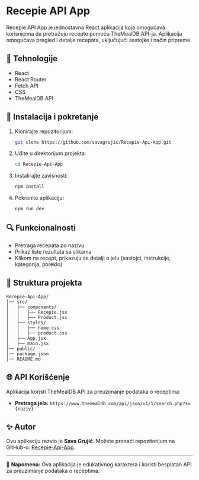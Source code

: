# Recepie API App

Recepie API App je jednostavna React aplikacija koja omogućava korisnicima da pretražuju recepte pomoću TheMealDB API-ja. Aplikacija omogućava pregled i detalje recepata, uključujući sastojke i način pripreme.

## 🚀 Tehnologije

- React
- React Router
- Fetch API
- CSS
- TheMealDB API

## 📌 Instalacija i pokretanje

1. Klonirajte repozitorijum:
   ```sh
   git clone https://github.com/savagrujic/Recepie-Api-App.git
   ```
2. Uđite u direktorijum projekta:
   ```sh
   cd Recepie-Api-App
   ```
3. Instalirajte zavisnosti:
   ```sh
   npm install
   ```
4. Pokrenite aplikaciju:
   ```sh
   npm run dev
   ```

## 🔍 Funkcionalnosti

- Pretraga recepata po nazivu
- Prikaz liste rezultata sa slikama
- Klikom na recept, prikazuju se detalji o jelu (sastojci, instrukcije, kategorija, poreklo)

## 📁 Struktura projekta

```
Recepie-Api-App/
│── src/
│   ├── components/
│   │   ├── Recepie.jsx
│   │   ├── Product.jsx
│   ├── styles/
│   │   ├── home.css
│   │   ├── product.css
│   ├── App.jsx
│   ├── main.jsx
│── public/
│── package.json
│── README.md
```

## 🌐 API Korišćenje
Aplikacija koristi TheMealDB API za preuzimanje podataka o receptima:
- **Pretraga jela:** `https://www.themealdb.com/api/json/v1/1/search.php?s={naziv}`

## ✨ Autor

Ovu aplikaciju razvio je **Sava Grujić**. Možete pronaći repozitorijum na GitHub-u: [Recepie-Api-App](https://github.com/savagrujic/Recepie-Api-App).

---
📌 **Napomena:** Ova aplikacija je edukativnog karaktera i koristi besplatan API za preuzimanje podataka o receptima.

